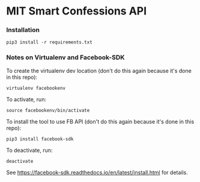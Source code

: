 # MIT Smart Confessions API

### Installation

    pip3 install -r requirements.txt

### Notes on Virtualenv and Facebook-SDK

To create the virtualenv dev location (don't do this 
again because it's done in this repo):

	virtualenv facebookenv

To activate, run:

	source facebookenv/bin/activate

To install the tool to use FB API (don't do this 
again because it's done in this repo):
	
	pip3 install facebook-sdk

To deactivate, run:
	
	deactivate

See https://facebook-sdk.readthedocs.io/en/latest/install.html for details.